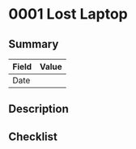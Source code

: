 # 0001 Lost Laptop

## Summary

| Field | Value      |
|-------|------------|
| Date  | **<DATE>** |

## Description

## Checklist
